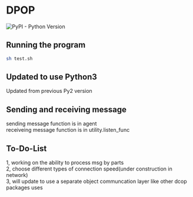# DPOP
![PyPI - Python Version](https://img.shields.io/badge/python-≥3-blue.svg)


## Running the program
```sh
sh test.sh
```

## Updated to use Python3
Updated from previous Py2 version

## Sending and receiving message
sending message function is in agent\
receiveing message function is in utility.listen_func

## To-Do-List
1, working on the ability to process msg by parts\
2, choose different types of connection speed(under construction in network)\
3, will update to use a separate object communcation layer like other dcop packages uses

